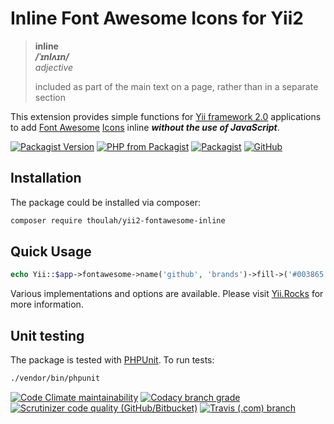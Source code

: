 # Inline Font Awesome Icons for Yii2

> **inline**  
> ***/ˈɪnlʌɪn/***  
> *adjective*
>
> included as part of the main text on a page, rather than in a separate section

This extension provides simple functions for [Yii framework 2.0](http://www.yiiframework.com/) applications to add
[Font Awesome](https://fontawesome.com/) [Icons](https://fontawesome.com/icons) inline
***without the use of JavaScript***.

[![Packagist Version](https://img.shields.io/packagist/v/thoulah/yii2-fontawesome-inline.svg)](https://packagist.org/packages/thoulah/yii2-fontawesome-inline)
[![PHP from Packagist](https://img.shields.io/packagist/php-v/thoulah/yii2-fontawesome-inline.svg)](https://php.net/)
[![Packagist](https://img.shields.io/packagist/dt/thoulah/yii2-fontawesome-inline.svg)](https://packagist.org/packages/thoulah/yii2-fontawesome-inline)
[![GitHub](https://img.shields.io/github/license/YiiRocks/yii2-fontawesome-inline.svg)](https://github.com/YiiRocks/yii2-fontawesome-inline/blob/master/LICENSE)

## Installation

The package could be installed via composer:

```bash
composer require thoulah/yii2-fontawesome-inline
```

## Quick Usage

```php
echo Yii::$app->fontawesome->name('github', 'brands')->fill->('#003865');
```
Various implementations and options are available. Please visit [Yii.Rocks](https://www.yii.rocks/yii2-fontawesome-inline/) for more information.

## Unit testing

The package is tested with [PHPUnit](https://phpunit.de/). To run tests:

```bash
./vendor/bin/phpunit
```

[![Code Climate maintainability](https://img.shields.io/codeclimate/maintainability/YiiRocks/yii2-fontawesome-inline.svg)](https://codeclimate.com/github/YiiRocks/yii2-fontawesome-inline)
[![Codacy branch grade](https://img.shields.io/codacy/grade/77359b0ae813411895da7d33bb009bf0/master.svg)](https://app.codacy.com/gh/YiiRocks/yii2-fontawesome-inline)
[![Scrutinizer code quality (GitHub/Bitbucket)](https://img.shields.io/scrutinizer/quality/g/yiirocks/yii2-fontawesome-inline/master.svg)](https://scrutinizer-ci.com/g/yiirocks/yii2-fontawesome-inline/)
[![Travis (.com) branch](https://img.shields.io/travis/com/yiirocks/yii2-fontawesome-inline/master.svg)](https://travis-ci.com/yiirocks/yii2-fontawesome-inline)
